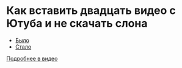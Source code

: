 # Как вставить двадцать видео с Ютуба и не скачать слона

- [Было](https://pepelsbey.github.io/playground/12/before.html)
- [Стало](https://pepelsbey.github.io/playground/12/after.html)

[Подробнее в видео](https://youtu.be/4JS70KB9GS0)
